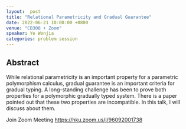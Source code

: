 ```yaml
---
layout:  post
title: "Relational Parametricity and Gradual Guarantee"
date: 2022-06-21 10:00:00 +0800
venue: "CB308 + Zoom"
speaker: Ye Wenjia
categories: problem session
---
```

## Abstract
While relational parametricity is an important property for a parametric polymorphism calculus, gradual guarantee is an important criteria for gradual typing. A long-standing challenge has been to prove both properties for a polymorphic gradually typed system. There is a paper pointed out that these two properties are incompatible. In this talk, I will discuss about them.

Join Zoom Meeting
https://hku.zoom.us/j/96092001738
